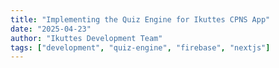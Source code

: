 ```yaml
---
title: "Implementing the Quiz Engine for Ikuttes CPNS App"
date: "2025-04-23"
author: "Ikuttes Development Team"
tags: ["development", "quiz-engine", "firebase", "nextjs"]
---
```


